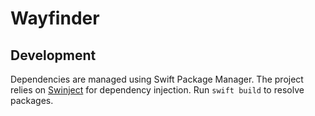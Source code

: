 # Wayfinder

## Development

Dependencies are managed using Swift Package Manager. The project relies on
[Swinject](https://github.com/Swinject/Swinject) for dependency injection. Run
`swift build` to resolve packages.
